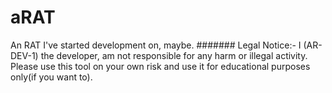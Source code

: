 # aRAT
An RAT I've started development on, maybe.
####### Legal Notice:- I (AR-DEV-1) the developer, am not responsible for any harm or illegal activity. Please use this tool on your own risk and use it for educational purposes only(if you want to).
